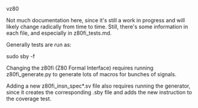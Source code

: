 vz80

Not much documentation here, since it's still a work in progress
and will likely change radically from time to time. Still, there's
some information in each file, and especially in z80fi_tests.md.

Generally tests are run as:

sudo sby -f <sby-file>

Changing the z80fi (Z80 Formal Interface) requires running
z80fi_generate.py to generate lots of macros for bunches of
signals.

Adding a new z80fi_insn_spec*.sv file also requires running the
generator, since it creates the corresponding .sby file and adds
the new instruction to the coverage test.
